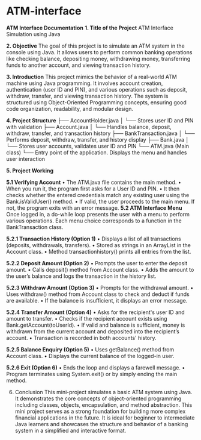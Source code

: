 # ATM-interface

**ATM Interface Documentation**
**1. Title of the Project**
ATM Interface Simulation using Java

**2. Objective**
The goal of this project is to simulate an ATM system in the console using Java. It allows users to perform common banking operations like checking balance, depositing money, withdrawing money, transferring funds to another account, and viewing transaction history.

**3. Introduction**
This project mimics the behavior of a real-world ATM machine using Java programming. It involves account creation, authentication (user ID and PIN), and various operations such as deposit, withdraw, transfer, and viewing transaction history.
The system is structured using Object-Oriented Programming concepts, ensuring good code organization, readability, and modular design.

**4. Project Structure**
├── AccountHolder.java
│   └── Stores user ID and PIN with validation
├── Account.java
│   └── Handles balance, deposit, withdraw, transfer, and transaction history
├── BankTransaction.java
│   └── Performs deposit, withdraw, transfer, and history display
├── Bank.java
│   └── Stores user accounts, validates user ID and PIN
└── ATM.java (Main class)
    └── Entry point of the application. Displays the menu and handles user interaction

**5. Project Working**

**5.1 Verifying Account**
•	The ATM.java file contains the main method.
•	When you run it, the program first asks for a User ID and PIN.
•	It then checks whether the entered credentials match any existing user using the Bank.isValidUser() method.
•	If valid, the user proceeds to the main menu. If not, the program exits with an error message.
**5.2 ATM Interface Menu**
Once logged in, a do-while loop presents the user with a menu to perform various operations. Each menu choice corresponds to a function in the BankTransaction class.

**5.2.1 Transaction History (Option 1)**
•	Displays a list of all transactions (deposits, withdrawals, transfers).
•	Stored as strings in an ArrayList<String> in the Account class.
•	Method transactionhistory() prints all entries from the list.

**5.2.2 Deposit Amount (Option 2)**
•	Prompts the user to enter the deposit amount.
•	Calls deposit() method from Account class.
•	Adds the amount to the user’s balance and logs the transaction in the history list.

**5.2.3 Withdraw Amount (Option 3)**
•	Prompts for the withdrawal amount.
•	Uses withdraw() method from Account class to check and deduct if funds are available.
•	If the balance is insufficient, it displays an error message.

**5.2.4 Transfer Amount (Option 4)**
•	Asks for the recipient's user ID and amount to transfer.
•	Checks if the recipient account exists using Bank.getAccount(toUserId).
•	If valid and balance is sufficient, money is withdrawn from the current account and deposited into the recipient’s account.
•	Transaction is recorded in both accounts' history.

**5.2.5 Balance Enquiry (Option 5)**
•	Uses getBalance() method from Account class.
•	Displays the current balance of the logged-in user.

**5.2.6 Exit (Option 6)**
•	Ends the loop and displays a farewell message.
•	Program terminates using System.exit() or by simply ending the main method.

6. Conclusion
This mini-project simulates a basic ATM system using Java. It demonstrates the core concepts of object-oriented programming including classes, objects, encapsulation, and method abstraction. This mini project serves as a strong foundation for building more complex financial applications in the future.
It is ideal for beginner to intermediate Java learners and showcases the structure and behavior of a banking system in a simplified and interactive format.

